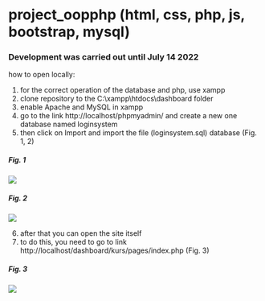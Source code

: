 # project_oopphp (html, css, php, js, bootstrap, mysql)

### Development was carried out until July 14 2022

how to open locally:
1. for the correct operation of the database and php, use xampp
2. clone repository to the C:\xampp\htdocs\dashboard folder
3. enable Apache and MySQL in xampp
4. go to the link http://localhost/phpmyadmin/ and create a new one database named loginsystem
5. then click on Import and import the file (loginsystem.sql) database (Fig. 1, 2)

##### Fig. 1

<img src="https://cdn.discordapp.com/attachments/427079543472390147/1086291961394237470/image.png">

##### Fig. 2

<img src="https://cdn.discordapp.com/attachments/427079543472390147/1086292021741891594/image.png">

6. after that you can open the site itself
7. to do this, you need to go to link http://localhost/dashboard/kurs/pages/index.php (Fig. 3)

##### Fig. 3

<img src="https://cdn.discordapp.com/attachments/427079543472390147/1086293868141613066/image.png">
